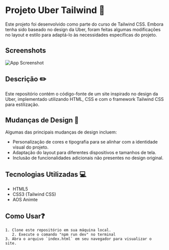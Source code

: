 # Projeto Uber Tailwind  🚗

Este projeto foi desenvolvido como parte do curso de Tailwind CSS. Embora tenha sido baseado no design da Uber, foram feitas algumas modificações no layout e estilo para adaptá-lo às necessidades específicas do projeto.


## Screenshots

![App Screenshot](https://via.placeholder.com/468x300?text=App+Screenshot+Here)

## Descrição ✏️

Este repositório contém o código-fonte de um site inspirado no design da Uber, implementado utilizando HTML, CSS e com o framework Tailwind CSS para estilização.

## Mudanças de Design 🎨

Algumas das principais mudanças de design incluem:

- Personalização de cores e tipografia para se alinhar com a identidade visual do projeto.
- Adaptação do layout para diferentes dispositivos e tamanhos de tela.
- Inclusão de funcionalidades adicionais não presentes no design original.


## Tecnologias Utilizadas 💻

- HTML5
- CSS3 (Tailwind CSS)
- AOS Animte

## Como Usar❓

    1. Clone este repositório em sua máquina local.
       2. Execute o comando "npm run dev" no terminal
    3. Abra o arquivo `index.html` em seu navegador para visualizar o site.

